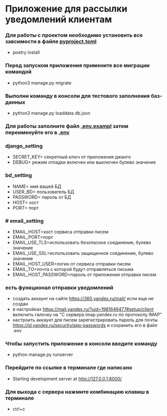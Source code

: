 # Приложение для рассылки уведомлений клиентам

### Для работы с проектом необходимо установить все завсимости в файле [pyproject.toml](pyproject.toml)
- poetry install


### Перед запуском приложения примените все миграции командой
- python3 manage.py migrate

### Выполни команду в консоли для тестового заполнения баз-данных
- python3 manage.py loaddata db.json

### Для работы заполните файл [.env.exampl](.env.exampl) затем переименуйте его в [.env](.envs)

### django_setting
- SECRET_KEY= секретный ключ от приложения джанго
- DEBUG= режим отладки включен или выключен булево значение

### bd_setting
- NAME= имя вашей БД
- USER_BD= пользователь БД
- PASSWORD= пароль от БД
- HOST= хост
- PORT= порт

### # email_setting
- EMAIL_HOST=хост сервиса отправки писем
- EMAIL_PORT=порт
- EMAIL_USE_TLS=использовать безопасное соединение, булево значение
- EMAIL_USE_SSL=использовать защищенное соединение, булево значение
- EMAIL_HOST_USER=логин от сервиса отправки писем
- EMAIL_TO=почта с которой будут отправляться письма
- EMAIL_HOST_PASSWORD=пароль от приложения отправки писем

### есть функционал отправки уведомлений
- создать аккаунт на сайте https://360.yandex.ru/mail/ если еще не создан
- в настройках https://mail.yandex.ru/?uid=1981646477#setup/client включить галочку на "С сервера imap.yandex.ru по протоколу IMAP"
- настроить аккаунт для писем зарегистрировать пароль для почты https://id.yandex.ru/security/app-passwords и сохранить его в файл .env


### Чтобы запустить приложение в консоли введите команду
- python manage.py runserver

### Перейдите по ссылке в терминале где написано 
- Starting development server at http://127.0.0.1:8000/

### Для выхода с сервера нажмите комбинацию клавиш в терминале
- ctrl+c